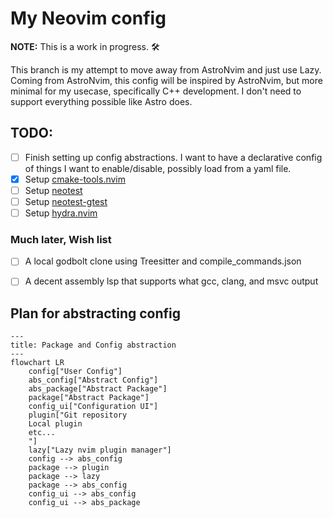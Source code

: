 # My Neovim config

**NOTE:** This is a work in progress. 🛠️

This branch is my attempt to move away from AstroNvim and just use Lazy.
Coming from AstroNvim, this config will be inspired by AstroNvim, but
more minimal for my usecase, specifically C++ development. I don't need
to support everything possible like Astro does.

## TODO:
- [ ] Finish setting up config abstractions. I want to have a declarative
config of things I want to enable/disable, possibly load from a yaml file.
- [x] Setup [cmake-tools.nvim](https://github.com/Civitasv/cmake-tools.nvim)
- [ ] Setup [neotest](https://github.com/nvim-neotest/neotest)
- [ ] Setup [neotest-gtest](https://github.com/alfaix/neotest-gtest)
- [ ] Setup [hydra.nvim](https://github.com/nvimtools/hydra.nvim)

### Much later, Wish list
- [ ] A local godbolt clone using Treesitter and compile_commands.json
- [ ] A decent assembly lsp that supports what gcc, clang, and msvc output


## Plan for abstracting config
```mermaid
---
title: Package and Config abstraction
---
flowchart LR
    config["User Config"]
    abs_config["Abstract Config"]
    abs_package["Abstract Package"]
    package["Abstract Package"]
    config_ui["Configuration UI"]
    plugin["Git repository
    Local plugin
    etc...
    "]
    lazy["Lazy nvim plugin manager"]
    config --> abs_config 
    package --> plugin
    package --> lazy
    package --> abs_config
    config_ui --> abs_config
    config_ui --> abs_package
```
